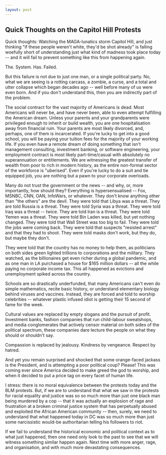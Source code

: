 ```yaml
---
layout: post
---
```


## Quick Thoughts on the Capitol Hill Protests

Quick thoughts: Watching the MAGA-lunatics storm Capitol Hill, and just thinking "if these people weren't white, they'd be shot already" is falling woefully short of understanding just what kind of madness took place today -- and it will fail to prevent something like this from happening again.  

The. System. Has. Failed.  

But this failure is not due to just one man, or a single political party. No, what we are seeing is a rotting carcass, a zombie, a curse, and a total and utter collapse which began decades ago -- well before many of us were even born.
And if you don't understand this, then you are indirectly part of the problem.  

The social contract for the vast majority of Americans is dead. Most Americans will never be, and have never been, able to even attempt fulfilling the American dream. Unless your parents and your grandparents were privileged enough to inherit or build wealth, you are one hospitalisation away from financial ruin. Your parents are most likely divorced, and, perhaps, one of them is incarcerated. If you're lucky to get into a good school, you will be paying your tuition fees for the majority of your working life. If you even have a remote dream of doing something that isn't management consulting, investment banking, or software engineering, your employment contract is most likely part-time/casual with absolutely no superannuation or entitlements. We are witnessing the greatest transfer of wealth from poor to rich in modern history, as the entire non-formal sector of the workforce is "uberised". Even if you're lucky to do a suit and tie equipped job, you are nothing but a pawn to your corporate overloads.  

Many do not trust the government or the news -- and why, or, more importantly, how should they? Everything is hypersensualised -- Fox, MSNBC, CNN, OAN, InfoWars, or whatever. They don't know anything other than "the others" are the devil. They were told that Libya was a threat. They are told Russia is a threat. They were told Syria was a threat. They were told Iraq was a threat -- twice. They are told Iran is a threat. They were told Yemen was a threat. They were told Bin Laden was killed, but yet nothing changed. They were told that Wall Street was too big to fail. They were told the jobs were coming back. They were told that suspects "resisted arrest" and that they had to shoot. They were told masks don't work, but they do, but maybe they don't.  

They were told that the country has no money to help them, as politicians on both sides green lighted trillions to corporations and the military. They watched, as the billionaires get even richer during a global pandemic, and as one man in LA purchased a house for $165 million dollars  -- all the while paying no corporate income tax. This all happened as evictions and unemployment spiked across the country.  

Schools are so drastically underfunded, that many Americans can't even do simple mathematics, recite basic history, or understand elementary biology behind viruses and vaccines. Instead, they are forced and told to worship celebrities -- whatever plastic infused idiot is getting their 15 second of fame for the week.  

Cultural values are replaced by empty slogans and the pursuit of profit. Investment banks, fashion companies that run child-labour sweatshops, and media conglomerates that actively censor material on both sides of the political spectrum, these companies dare lecture the people on what they should or shouldn't say.  

Compassion is replaced by jealousy. Kindness by vengeance. Respect by hatred.  

And yet you remain surprised and shocked that some orange-faced jackass is the President, and is attempting a poor political coup? Please! This was coming ever since America decided to make greed the god to worship, and when it decided to put a price tag on every facet of human life.  

I stress: there is no moral equivalence between the protests today and the BLM protests. But, if we are to understand that what we saw in the protests for racial equality and justice was so so much more than just one black man being murdered by a cop -- that it was actually an explosion of rage and frustration at a broken criminal justice system that has perpetually abused and exploited the African American community -- then, surely, we need to understand that what happened today in DC was so much more than just some narcissistic would-be authoritarian telling his followers to riot.  

If we fail to understand the historical economic and political context as to what just happened, then one need only look to the past to see that we will witness something similar happen again. Next time with more anger, rage, and organisation, and with much more devastating consequences.
